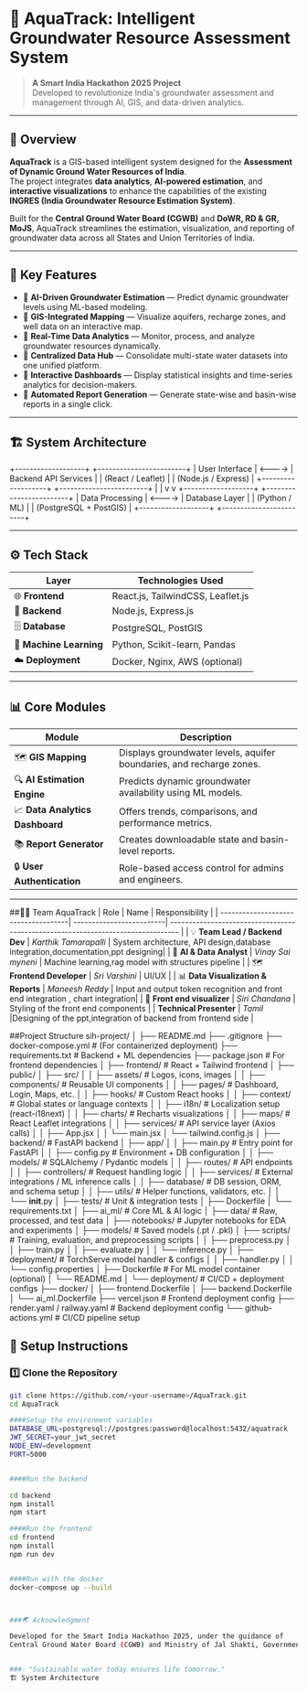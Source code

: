 # 🌊 AquaTrack: Intelligent Groundwater Resource Assessment System

> **A Smart India Hackathon 2025 Project**  
> Developed to revolutionize India's groundwater assessment and management through AI, GIS, and data-driven analytics.

---

## 🧭 Overview

**AquaTrack** is a GIS-based intelligent system designed for the **Assessment of Dynamic Ground Water Resources of India**.  
The project integrates **data analytics**, **AI-powered estimation**, and **interactive visualizations** to enhance the capabilities of the existing **INGRES (India Groundwater Resource Estimation System)**.

Built for the **Central Ground Water Board (CGWB)** and **DoWR, RD & GR, MoJS**, AquaTrack streamlines the estimation, visualization, and reporting of groundwater data across all States and Union Territories of India.

---

## 🚀 Key Features

- 🔹 **AI-Driven Groundwater Estimation** — Predict dynamic groundwater levels using ML-based modeling.
- 🔹 **GIS-Integrated Mapping** — Visualize aquifers, recharge zones, and well data on an interactive map.
- 🔹 **Real-Time Data Analytics** — Monitor, process, and analyze groundwater resources dynamically.
- 🔹 **Centralized Data Hub** — Consolidate multi-state water datasets into one unified platform.
- 🔹 **Interactive Dashboards** — Display statistical insights and time-series analytics for decision-makers.
- 🔹 **Automated Report Generation** — Generate state-wise and basin-wise reports in a single click.

---
## 🏗️ System Architecture

+-------------------+ +------------------------+
| User Interface | <----> | Backend API Services |
| (React / Leaflet) | | (Node.js / Express) |
+-------------------+ +------------------------+
| |
v v
+-------------------+ +------------------------+
| Data Processing | <----> | Database Layer |
| (Python / ML) | | (PostgreSQL + PostGIS) |
+-------------------+ +------------------------+




---

## ⚙️ Tech Stack

| Layer | Technologies Used |
|-------|--------------------|
| 🌐 **Frontend** | React.js, TailwindCSS, Leaflet.js |
| 🧠 **Backend** | Node.js, Express.js |
| 🗄️ **Database** | PostgreSQL, PostGIS |
| 🤖 **Machine Learning** | Python, Scikit-learn, Pandas |
| ☁️ **Deployment** | Docker, Nginx, AWS (optional) |

---

## 📊 Core Modules

| Module | Description |
|--------|-------------|
| 🗺️ **GIS Mapping** | Displays groundwater levels, aquifer boundaries, and recharge zones. |
| 🔍 **AI Estimation Engine** | Predicts dynamic groundwater availability using ML models. |
| 📈 **Data Analytics Dashboard** | Offers trends, comparisons, and performance metrics. |
| 📚 **Report Generator** | Creates downloadable state and basin-level reports. |
| 🔒 **User Authentication** | Role-based access control for admins and engineers. |

---

##👨‍💻 Team AquaTrack
| Role                                | Name                     | Responsibility                                                                  |
| ------------------------------------| -------------------------| -------------------------------------------------------------------------------- |
| 💡 **Team Lead / Backend Dev**      | *Karthik Tamarapalli*    | System architecture, API design,database integration,documentation,ppt designing|
| 🧠 **AI & Data Analyst**            | *Vinay Sai myneni*       | Machine learning,rag model with structures pipeline                             |
| 🗺️ **Frontend Developer**           | *Sri Varshini*           | UI/UX                                                                           |
| 📊 **Data Visualization & Reports** | *Maneesh Reddy*          | Input and output token recognition and front end integration , chart integration|
| 💬 **Front end visualizer**         | *Siri Chandana*          | Styling of the front end components                                             |
|     **Technical Presenter**         |  *Tamil*                 |Designing of the ppt,integration of backend from frontend side                   |


##Project Structure
sih-project/ │ ├── README.md ├── .gitignore ├── docker-compose.yml # (For containerized deployment) ├── requirements.txt # Backend + ML dependencies ├── package.json # For frontend dependencies │ ├── frontend/ # React + Tailwind frontend │ ├── public/ │ ├── src/ │ │ ├── assets/ # Logos, icons, images │ │ ├── components/ # Reusable UI components │ │ ├── pages/ # Dashboard, Login, Maps, etc. │ │ ├── hooks/ # Custom React hooks │ │ ├── context/ # Global states or language contexts │ │ ├── i18n/ # Localization setup (react-i18next) │ │ ├── charts/ # Recharts visualizations │ │ ├── maps/ # React Leaflet integrations │ │ ├── services/ # API service layer (Axios calls) │ │ ├── App.jsx │ │ └── main.jsx │ └── tailwind.config.js │ ├── backend/ # FastAPI backend │ ├── app/ │ │ ├── main.py # Entry point for FastAPI │ │ ├── config.py # Environment + DB configuration │ │ ├── models/ # SQLAlchemy / Pydantic models │ │ ├── routes/ # API endpoints │ │ ├── controllers/ # Request handling logic │ │ ├── services/ # External integrations / ML inference calls │ │ ├── database/ # DB session, ORM, and schema setup │ │ ├── utils/ # Helper functions, validators, etc. │ │ └── __init__.py │ ├── tests/ # Unit & integration tests │ ├── Dockerfile │ └── requirements.txt │ ├── ai_ml/ # Core ML & AI logic │ ├── data/ # Raw, processed, and test data │ ├── notebooks/ # Jupyter notebooks for EDA and experiments │ ├── models/ # Saved models (.pt / .pkl) │ ├── scripts/ # Training, evaluation, and preprocessing scripts │ │ ├── preprocess.py │ │ ├── train.py │ │ ├── evaluate.py │ │ └── inference.py │ ├── deployment/ # TorchServe model handler & configs │ │ ├── handler.py │ │ └── config.properties │ ├── Dockerfile # For ML model container (optional) │ └── README.md │ └── deployment/ # CI/CD + deployment configs ├── docker/ │ ├── frontend.Dockerfile │ ├── backend.Dockerfile │ └── ai_ml.Dockerfile ├── vercel.json # Frontend deployment config ├── render.yaml / railway.yaml # Backend deployment config └── github-actions.yml # CI/CD pipeline setup
## 🧩 Setup Instructions

### 1️⃣ Clone the Repository
```bash
git clone https://github.com/<your-username>/AquaTrack.git
cd AquaTrack

####Setup the environment variables
DATABASE_URL=postgresql://postgres:password@localhost:5432/aquatrack
JWT_SECRET=your_jwt_secret
NODE_ENV=development
PORT=5000


####Run the backend

cd backend
npm install
npm start

####Run the frontend
cd frontend
npm install
npm run dev


####Run with the docker
docker-compose up --build



###🌏 Acknowledgment

Developed for the Smart India Hackathon 2025, under the guidance of
Central Ground Water Board (CGWB) and Ministry of Jal Shakti, Government of India.


###💧 "Sustainable water today ensures life tomorrow."
🏗️ System Architecture

